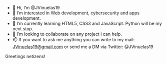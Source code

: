 - 👋 Hi, I’m @JVinuelas19
- 👀 I’m interested in Web development, cybersecurity and apps development.
- 🌱 I’m currently learning HTML5, CSS3 and JavaScript. Python will be my next stop.
- 💞️ I’m looking to collaborate on any project i can help.
- 📫 If you want to ask me anything you can write to my mail: JVinuelas19@gmail.com or send me a DM via Twitter: @JVinuelas19

Greetings netizens!

<!---
JVinuelas19/JVinuelas19 is a ✨ special ✨ repository because its `README.md` (this file) appears on your GitHub profile.
You can click the Preview link to take a look at your changes.
--->
